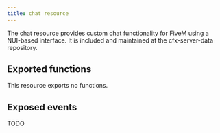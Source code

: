 ```yaml
---
title: chat resource
---
```


The chat resource provides custom chat functionality for FiveM using a NUI-based interface.
It is included and maintained at the cfx-server-data repository.

Exported functions
------------------

This resource exports no functions.

Exposed events
--------------

TODO
